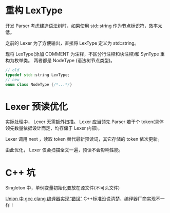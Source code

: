 # 重构 LexType
开发 Parser 考虑建造语法树时，如果使用 std::string 作为节点标识符，效率太低。

之前的 Lexer 为了方便输出，直接将 LexType 定义为 std::string。

现将 LexType(添加 COMMENT 为注释，不区分行注释和块注释)和 SynType 重构为枚举类。
两者都是 NodeType (语法树节点类型)。 

```c++
// old
typedef std::string LexType;
// new
enum class NodeType {/*...*/}
```

# Lexer 预读优化

实际处理中， Lexer 无需额外扫描。 Lexer 应当领先 Parser 若干个 token(具体领先数量依据设计而定，均存储于 Lexer 内部)。

Lexer 调用 next ，读取 token 替代最新预读词，其它存储的 token 依次更新。

由此优化， Lexer 仅会扫描全文一遍，预读不会影响性能。

# C++ 坑

Singleton 中，单例变量初始化要放在源文件(不可头文件)

[Union 中 gcc clang 编译器实现“错误”](https://stackoverflow.com/questions/70428563/unions-default-constructor-is-implicitly-deleted)
C++标准没说清楚，编译器厂商实现不一样！
